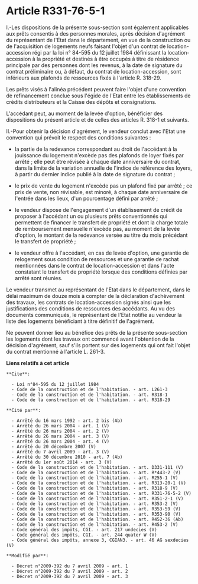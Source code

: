 # Article R331-76-5-1

I.-Les dispositions de la présente sous-section sont également applicables aux prêts consentis à des personnes morales, après
décision d'agrément du représentant de l'Etat dans le département, en vue de la construction ou de l'acquisition de logements
neufs faisant l'objet d'un contrat de location-accession régi par la loi n° 84-595 du 12 juillet 1984 définissant la
location-accession à la propriété et destinés à être occupés à titre de résidence principale par des personnes dont les
revenus, à la date de signature du contrat préliminaire ou, à défaut, du contrat de location-accession, sont inférieurs aux
plafonds de ressources fixés à l'article R. 318-29. 

Les prêts visés à l'alinéa précédent peuvent faire l'objet d'une convention de refinancement conclue sous l'égide de l'Etat
entre les établissements de crédits distributeurs et la Caisse des dépôts et consignations.

L'accédant peut, au moment de la levée d'option, bénéficier des dispositions du présent article et de celles des articles R.
318-1 et suivants. 

II.-Pour obtenir la décision d'agrément, le vendeur conclut avec l'Etat une convention qui prévoit le respect des conditions
suivantes :

- la partie de la redevance correspondant au droit de l'accédant à la jouissance du logement n'excède pas des plafonds de
loyer fixés par arrêté ; elle peut être révisée à chaque date anniversaire du contrat, dans la limite de la variation
annuelle de l'indice de référence des loyers, à partir du dernier indice publié à la date de signature du contrat ;

- le prix de vente du logement n'excède pas un plafond fixé par arrêté ; ce prix de vente, non révisable, est minoré, à
chaque date anniversaire de l'entrée dans les lieux, d'un pourcentage défini par arrêté ;

- le vendeur dispose de l'engagement d'un établissement de crédit de proposer à l'accédant un ou plusieurs prêts
conventionnés qui permettent de financer le transfert de propriété et dont la charge totale de remboursement mensuelle
n'excède pas, au moment de la levée d'option, le montant de la redevance versée au titre du mois précédant le transfert de
propriété ;

- le vendeur offre à l'accédant, en cas de levée d'option, une garantie de relogement sous condition de ressources et une
garantie de rachat mentionnées dans le contrat de location-accession et dans l'acte constatant le transfert de propriété
lorsque des conditions définies par arrêté sont réunies. 

Le vendeur transmet au représentant de l'Etat dans le département, dans le délai maximum de douze mois à compter de la
déclaration d'achèvement des travaux, les contrats de location-accession signés ainsi que les justifications des conditions
de ressources des accédants. Au vu des documents communiqués, le représentant de l'Etat notifie au vendeur la liste des
logements bénéficiant à titre définitif de l'agrément. 

Ne peuvent donner lieu au bénéfice des prêts de la présente sous-section les logements dont les travaux ont commencé avant
l'obtention de la décision d'agrément, sauf s'ils portent sur des logements qui ont fait l'objet du contrat mentionné à
l'article L. 261-3.

**Liens relatifs à cet article**

	**Cite**:

	  - Loi n°84-595 du 12 juillet 1984
	  - Code de la construction et de l'habitation. - art. L261-3
	  - Code de la construction et de l'habitation. - art. R318-1
	  - Code de la construction et de l'habitation. - art. R318-29

	**Cité par**:

	  - Arrêté du 16 mars 1992 - art. 2 bis (Ab)
	  - Arrêté du 26 mars 2004 - art. 1 (V)
	  - Arrêté du 26 mars 2004 - art. 2 (V)
	  - Arrêté du 26 mars 2004 - art. 3 (V)
	  - Arrêté du 26 mars 2004 - art. 4 (V)
	  - Arrêté du 20 décembre 2007 (V)
	  - Arrêté du 7 avril 2009 - art. 3 (V)
	  - Arrêté du 30 décembre 2010 - art. 7 (Ab)
	  - Arrêté du 1er août 2014 - art. 3 (V)
	  - Code de la construction et de l'habitation. - art. D331-111 (V)
	  - Code de la construction et de l'habitation. - art. R*443-2 (V)
	  - Code de la construction et de l'habitation. - art. R255-1 (V)
	  - Code de la construction et de l'habitation. - art. R313-20-1 (V)
	  - Code de la construction et de l'habitation. - art. R318-9 (V)
	  - Code de la construction et de l'habitation. - art. R331-76-5-2 (V)
	  - Code de la construction et de l'habitation. - art. R351-2-1 (V)
	  - Code de la construction et de l'habitation. - art. R353-2 (V)
	  - Code de la construction et de l'habitation. - art. R353-59 (V)
	  - Code de la construction et de l'habitation. - art. R353-90 (V)
	  - Code de la construction et de l'habitation. - art. R452-36 (Ab)
	  - Code de la construction et de l'habitation. - art. R453-2 (V)
	  - Code général des impôts, CGI. - art. 217 undecies (V)
	  - Code général des impôts, CGI. - art. 244 quater W (V)
	  - Code général des impôts, annexe 3, CGIAN3. - art. 46 AG sexdecies (V)

	**Modifié par**:

	  - Décret n°2009-392 du 7 avril 2009 - art. 1
	  - Décret n°2009-392 du 7 avril 2009 - art. 2
	  - Décret n°2009-392 du 7 avril 2009 - art. 3
